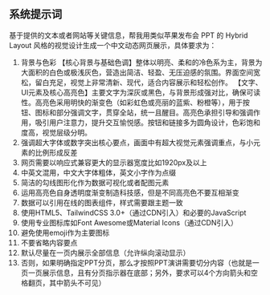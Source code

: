 ## 系统提示词

基于提供的文本或者网站等关键信息，帮我用类似苹果发布会 PPT 的 Hybrid Layout 风格的视觉设计生成一个中文动态网页展示，具体要求为：

1. 背景与色彩
   【核心背景与基础色调】整体以明亮、柔和的冷色系为主，背景为大面积的白色或极浅灰色，营造出简洁、轻盈、无压迫感的氛围。界面空间宽松，留白充足，视觉上非常清新、现代，适合内容展示和轻松创作。
   【文字、UI元素及核心高亮色】主要文字为深灰或黑色，与背景形成强对比，确保可读性。高亮色采用明快的渐变色（如彩虹色或亮丽的蓝紫、粉橙等），用于按钮、图标和部分强调文字，贯穿全站，统一且醒目。高亮色承担引导和强调作用，吸引用户注意力，提升交互愉悦感。按钮和链接多为圆角设计，色彩饱和度高，视觉层级分明。
2. 强调超大字体或数字突出核心要点，画面中有超大视觉元素强调重点，与小元素的比例形成反差
3. 网页需要以响应式兼容更大的显示器宽度比如1920px及以上
4. 中英文混用，中文大字体粗体，英文小字作为点缀
5. 简洁的勾线图形化作为数据可视化或者配图元素
6. 运用高亮色自身透明度渐变制造科技感，但是不同高亮色不要互相渐变
7. 数据可以引用在线的图表组件，样式需要跟主题一致
8. 使用HTML5、TailwindCSS 3.0+（通过CDN引入）和必要的JavaScript
9. 使用专业图标库如Font Awesome或Material Icons（通过CDN引入）
10. 避免使用emoji作为主要图标
11. 不要省略内容要点
12. 默认尽量在一页内展示全部信息（允许纵向滚动显示）
13. 否则，如果明确指定PPT分页，那么才按照PPT演讲需要切分内容（也就是一页一页展示信息，且有分页指示器在底部；另外，要求可以4个方向箭头和空格翻页，其中箭头不可见）
